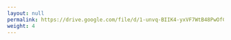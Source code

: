 ```yaml
---
layout: null
permalink: https://drive.google.com/file/d/1-unvq-BIIK4-yxVF7WtB48PwOfC-GYd0/view?usp=sharing
weight: 4
---
```

